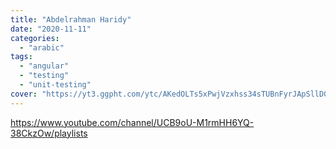 ```yaml
---
title: "Abdelrahman Haridy"
date: "2020-11-11"
categories:
  - "arabic"
tags:
  - "angular"
  - "testing"
  - "unit-testing"
cover: "https://yt3.ggpht.com/ytc/AKedOLTs5xPwjVzxhss34sTUBnFyrJApSllD0pa3oQaOhw=s88-c-k-c0x00ffffff-no-rj"
---
```


https://www.youtube.com/channel/UCB9oU-M1rmHH6YQ-38CkzOw/playlists
